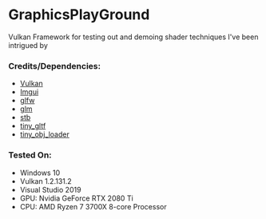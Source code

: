 # GraphicsPlayGround
Vulkan Framework for testing out and demoing shader techniques I've been intrigued by


### Credits/Dependencies:
- [Vulkan](https://www.khronos.org/vulkan/)
- [Imgui](https://github.com/ocornut/imgui)
- [glfw](https://www.glfw.org/)
- [glm](https://github.com/g-truc/glm)
- [stb](https://github.com/nothings/stb)
- [tiny_gltf](https://github.com/syoyo/tinygltf)
- [tiny_obj_loader](https://github.com/tinyobjloader/tinyobjloader)

### Tested On:
- Windows 10
- Vulkan 1.2.131.2
- Visual Studio 2019
- GPU: Nvidia GeForce RTX 2080 Ti
- CPU: AMD Ryzen 7 3700X 8-core Processor